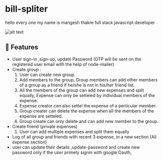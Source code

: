 # bill-spliter


hello every one my name is mangesh thakre full stack javascript developer

![alt text](https://i.ibb.co/gTV37sR/Screenshot-2022-11-10-165931-min.png)

## 🙌 Features
 * User sign-in  ,sign-up, update Password (OTP will be sent on the registered user email with the help of node-mailer)
 * Create group : 
   1. User can create new group.
   2. Add members to the group, Group members can add other members of a group as a friend if he/she is not in his/her friend list. 
   3. All the members of the group can add new expenses and split equally, Expense can only be setteled by individual members of the expense.
   4. Expense creator can also settel the expense of a perticular member.
   5. Group creater can delete the expense when all the members of the expense are setteled.
   6. Group create can only delete and can add new member to the group.
* Create friend (private expenses)
   1. User can add multiple expenses and split them equally
* Log of all group and friends with recent 3 expense, in a new section (All expense section)  
* user can update their details ,update-password and  create new password  only if the user primely signin with google Oauth,    
   
                 
 


<!-- https://miro.com/welcome/SlZROTRKU2ZGRTI1WFRpNXQ3WkQ5WWJGRVhrd2VxNzBPNVpiWXRNNzluNlFWb013Z3BFV3lNdW85YjA2c0VsZnwzNDU4NzY0NTM3MTkyNzYwNTQ4fG4vYQ==?share_link_id=661131120808 -->
